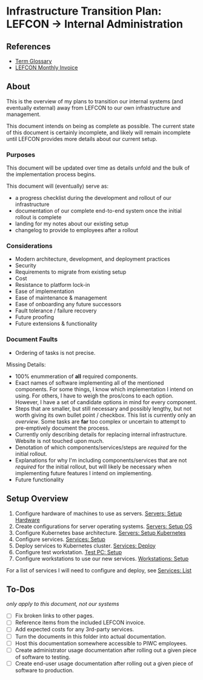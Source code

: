 # Infrastructure Transition Plan: LEFCON -> Internal Administration

## References

- [Term Glossary](./glossary.md)
- [LEFCON Monthly Invoice](./invoice-lefcon-monthly-feb23.pdf)

## About

This is the overview of my plans to transition our internal systems (and eventually external) away from LEFCON to our own infrastructure and management.

This document intends on being as complete as possible.
The current state of this document is certainly incomplete, and likely will remain incomplete until LEFCON provides more details about our current setup.

### Purposes

This document will be updated over time as details unfold and the bulk of the implementation process begins.

This document will (eventually) serve as:

- a progress checklist during the development and rollout of our infrastructure
- documentation of our complete end-to-end system once the initial rollout is complete
- landing for my notes about our existing setup
- changelog to provide to employees after a rollout

### Considerations

- Modern architecture, development, and deployment practices
- Security
- Requirements to migrate from existing setup
- Cost
- Resistance to platform lock-in
- Ease of implementation
- Ease of maintenance & management
- Ease of onboarding any future successors
- Fault tolerance / failure recovery
- Future proofing
- Future extensions & functionality

### Document Faults

- Ordering of tasks is not precise.

Missing Details:

- 100% enummeration of **all** required components.
- Exact names of software implementing all of the mentioned components. For some things, I know which implementation I intend on using. For others, I have to weigh the pros/cons to each option. However, I have a set of candidate options in mind for every component.
- Steps that are smaller, but still necessary and possibly lengthy, but not worth giving its own bullet point / checkbox. This list is currently only an *overview*. Some tasks are **far** too complex or uncertain to attempt to pre-emptively document the process.
- Currently only describing details for replacing internal infrastructure. Website is not touched upon much.
- Denotation of which components/services/steps are *required* for the initial rollout.
- Explanations for why I'm including components/services that are not *required* for the initial rollout, but will likely be necessary when implementing future features I intend on implementing.
- Future functionality



## Setup Overview

1. Configure hardware of machines to use as servers.   [Servers: Setup Hardware](./kubernetes-hardware-setup.md)
2. Create configurations for server operating systems. [Servers: Setup OS](./kubernetes-operating-system-setup.md)
3. Configure Kubernetes base architecture.             [Servers: Setup Kubernetes](./kubernetes-architecture.md)
4. Configure services.                                 [Services: Setup](./services-setup.md)
5. Deploy services to Kubernetes cluster.              [Services: Deploy](./services-deploy.md)
6. Configure test workstation.                         [Test PC: Setup](./workstation-testing.md)
7. Configure workstations to use our new services.     [Workstations: Setup](./workstation-setup.md)

For a list of services I will need to configure and deploy, see [Services: List](./services-list.md)

## To-Dos

*only apply to this document, not our systems*

- [ ] Fix broken links to other pages.
- [ ] Reference items from the included LEFCON invoice.
- [ ] Add expected costs for any 3rd-party services.
- [ ] Turn the documents in this folder into actual documentation.
- [ ] Host this documentation somewhere accessible to PIWC employees.
- [ ] Create administrator usage documentation after rolling out a given piece of software to testing.
- [ ] Create end-user usage documentation after rolling out a given piece of software to production.
